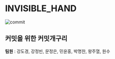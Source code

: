 # INVISIBLE_HAND
![commit](https://github.com/hykim-king/INVISIBLE_HAND/assets/103090510/15878b56-8dfd-443c-9edc-e025bf7f677a)
## 커밋을 위한 커밋개구리

**팀원** : 강도경, 강정빈, 문정은, 민윤홍, 박명찬, 왕주열, 원수

